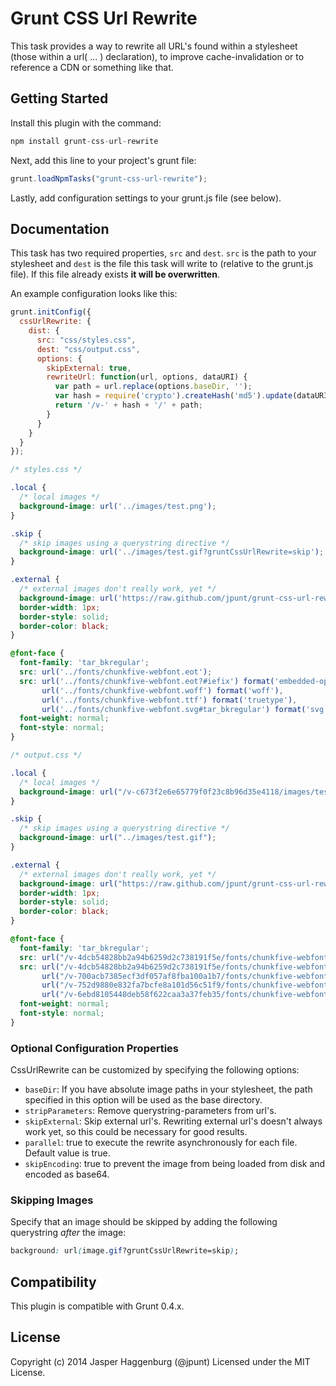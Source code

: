 # Grunt CSS Url Rewrite

This task provides a way to rewrite all URL's found within a stylesheet (those within a url( ... ) declaration), to improve cache-invalidation or to reference a CDN or something like that.

## Getting Started

Install this plugin with the command:

```js
npm install grunt-css-url-rewrite
```

Next, add this line to your project's grunt file:

```js
grunt.loadNpmTasks("grunt-css-url-rewrite");
```

Lastly, add configuration settings to your grunt.js file (see below).

## Documentation

This task has two required properties, `src` and `dest`. `src` is the path to your stylesheet and `dest` is the file this task will write to (relative to the grunt.js file). If this file already exists **it will be overwritten**.

An example configuration looks like this:

```js
grunt.initConfig({
  cssUrlRewrite: {
    dist: {
      src: "css/styles.css",
      dest: "css/output.css",
      options: {
        skipExternal: true,
        rewriteUrl: function(url, options, dataURI) {
          var path = url.replace(options.baseDir, '');
          var hash = require('crypto').createHash('md5').update(dataURI).digest('hex');
          return '/v-' + hash + '/' + path;
        }
      }
    }
  }
});
```

```css
/* styles.css */

.local {
  /* local images */
  background-image: url('../images/test.png');
}

.skip {
  /* skip images using a querystring directive */
  background-image: url('../images/test.gif?gruntCssUrlRewrite=skip');
}

.external {
  /* external images don't really work, yet */
  background-image: url('https://raw.github.com/jpunt/grunt-css-url-rewrite/master/example/images/test.png');
  border-width: 1px;
  border-style: solid;
  border-color: black;
}

@font-face {
  font-family: 'tar_bkregular';
  src: url('../fonts/chunkfive-webfont.eot');
  src: url('../fonts/chunkfive-webfont.eot?#iefix') format('embedded-opentype'),
       url('../fonts/chunkfive-webfont.woff') format('woff'),
       url('../fonts/chunkfive-webfont.ttf') format('truetype'),
       url('../fonts/chunkfive-webfont.svg#tar_bkregular') format('svg');
  font-weight: normal;
  font-style: normal;
}
```

```css
/* output.css */

.local {
  /* local images */
  background-image: url("/v-c673f2e6e65779f0f23c8b96d35e4118/images/test.png");
}

.skip {
  /* skip images using a querystring directive */
  background-image: url("../images/test.gif");
}

.external {
  /* external images don't really work, yet */
  background-image: url("https://raw.github.com/jpunt/grunt-css-url-rewrite/master/example/images/test.png");
  border-width: 1px;
  border-style: solid;
  border-color: black;
}

@font-face {
  font-family: 'tar_bkregular';
  src: url("/v-4dcb54828bb2a94b6259d2c738191f5e/fonts/chunkfive-webfont.eot");
  src: url("/v-4dcb54828bb2a94b6259d2c738191f5e/fonts/chunkfive-webfont.eot?#iefix") format('embedded-opentype'),
       url("/v-700acb7385ecf3df057af8fba100a1b7/fonts/chunkfive-webfont.woff") format('woff'),
       url("/v-752d9880e832fa7bcfe8a101d56c51f9/fonts/chunkfive-webfont.ttf") format('truetype'),
       url("/v-6ebd8105448deb58f622caa3a37feb35/fonts/chunkfive-webfont.svg#tar_bkregular") format('svg');
  font-weight: normal;
  font-style: normal;
}
```

### Optional Configuration Properties

CssUrlRewrite can be customized by specifying the following options:

* `baseDir`: If you have absolute image paths in your stylesheet, the path specified in this option will be used as the base directory.
* `stripParameters`: Remove querystring-parameters from url's.
* `skipExternal`: Skip external url's. Rewriting external url's doesn't always work yet, so this could be necessary for good results.
* `parallel`: true to execute the rewrite asynchronously for each file. Default value is true.
* `skipEncoding`: true to prevent the image from being loaded from disk and encoded as base64.

### Skipping Images

Specify that an image should be skipped by adding the following querystring *after* the image:

```css
background: url(image.gif?gruntCssUrlRewrite=skip);
```

## Compatibility

This plugin is compatible with Grunt 0.4.x.

## License

Copyright (c) 2014 Jasper Haggenburg (@jpunt)
Licensed under the MIT License.
